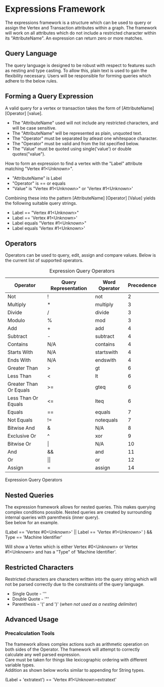 # Expressions Framework

The expressions framework is a structure which can be used to query or
assign the Vertex and Transaction attributes within a graph. The
framework will work on all attributes which do not include a restricted
character within its "AttributeName". An expression can return zero or
more matches.

## Query Language

The query language is designed to be robust with respect to features
such as nesting and type casting. To allow this, plain text is used to
gain the flexibility necessary. Users will be responsible for forming
queries which adhere to the below rules.

## Forming a Query Expression

A valid query for a vertex or transaction takes the form of
\[AttributeName\] \[Operator\] \[value\].

-   The "AttributeName" used will not include any restricted characters,
    and will be case sensitive.
-   The "AttributeName" will be represented as plain, unquoted text.
-   The "Operator" must be separated by atleast one whitespace
    character.
-   The "Operator" must be valid and from the list specified below.
-   The "Value" must be quoted using single('value') or double
    quotes("value").

  

How to form an expression to find a vertex with the "Label" attribute
matching "Vertex #1\<Unknown>".

-   "AttributeName" is Label
-   "Operator" is == or equals
-   "Value" is "Vertex #1\<Unknown>" or 'Vertex #1\<Unknown>'

  

Combining these into the pattern \[AttributeName\] \[Operator\]
\[Value\] yields the following suitable query strings.

-   Label == "Vertex #1\<Unknown>"
-   Label == 'Vertex #1\<Unknown>'
-   Label equals "Vertex #1\<Unknown>"
-   Label equals 'Vertex #1\<Unknown>'

## Operators

Operators can be used to query, edit, assign and compare values. Below
is the current list of supported operators.

  

<table class="table table-striped">
<caption>Expression Query Operators</caption>
<thead>
<tr class="header">
<th><strong>Operator</strong></th>
<th><strong>Query Representation</strong></th>
<th><strong>Word Operator</strong></th>
<th><strong>Precedence</strong></th>
</tr>
</thead>
<tbody>
<tr class="odd">
<td>Not</td>
<td>!</td>
<td>not</td>
<td>2</td>
</tr>
<tr class="even">
<td>Multiply</td>
<td>*</td>
<td>multiply</td>
<td>3</td>
</tr>
<tr class="odd">
<td>Divide</td>
<td>/</td>
<td>divide</td>
<td>3</td>
</tr>
<tr class="even">
<td>Modulo</td>
<td>%</td>
<td>mod</td>
<td>3</td>
</tr>
<tr class="odd">
<td>Add</td>
<td>+</td>
<td>add</td>
<td>4</td>
</tr>
<tr class="even">
<td>Subtract</td>
<td>-</td>
<td>subtract</td>
<td>4</td>
</tr>
<tr class="odd">
<td>Contains</td>
<td>N/A</td>
<td>contains</td>
<td>4</td>
</tr>
<tr class="even">
<td>Starts With</td>
<td>N/A</td>
<td>startswith</td>
<td>4</td>
</tr>
<tr class="odd">
<td>Ends With</td>
<td>N/A</td>
<td>endswith</td>
<td>4</td>
</tr>
<tr class="even">
<td>Greater Than</td>
<td>&gt;</td>
<td>gt</td>
<td>6</td>
</tr>
<tr class="odd">
<td>Less Than</td>
<td>&lt;</td>
<td>lt</td>
<td>6</td>
</tr>
<tr class="even">
<td>Greater Than Or Equals</td>
<td>&gt;=</td>
<td>gteq</td>
<td>6</td>
</tr>
<tr class="odd">
<td>Less Than Or Equals</td>
<td>&lt;=</td>
<td>lteq</td>
<td>6</td>
</tr>
<tr class="even">
<td>Equals</td>
<td>==</td>
<td>equals</td>
<td>7</td>
</tr>
<tr class="odd">
<td>Not Equals</td>
<td>!=</td>
<td>notequals</td>
<td>7</td>
</tr>
<tr class="even">
<td>Bitwise And</td>
<td>&amp;</td>
<td>N/A</td>
<td>8</td>
</tr>
<tr class="odd">
<td>Exclusive Or</td>
<td>^</td>
<td>xor</td>
<td>9</td>
</tr>
<tr class="even">
<td>Bitwise Or</td>
<td>|</td>
<td>N/A</td>
<td>10</td>
</tr>
<tr class="odd">
<td>And</td>
<td>&amp;&amp;</td>
<td>and</td>
<td>11</td>
</tr>
<tr class="even">
<td>Or</td>
<td>||</td>
<td>or</td>
<td>12</td>
</tr>
<tr class="odd">
<td>Assign</td>
<td>=</td>
<td>assign</td>
<td>14</td>
</tr>
</tbody>
</table>

Expression Query Operators

## Nested Queries

The expression framework allows for nested queries. This makes querying
complex conditions possible. Nested queries are created by surrounding
internal queries with parenthesis (inner query).  
See below for an example.

  

(Label == 'Vertex #0\<Unknown>' || Label == 'Vertex #1\<Unknown>' ) &&
Type == 'Machine Identifier'

Will show a Vertex which is either Vertex #0\<Unknown> or Vertex
#1\<Unknown> and has a "Type" of 'Machine Identifier'.

## Restricted Characters

Restricted characters are characters written into the query string which
will not be parsed correctly due to the constraints of the query
language.

-   Single Quote - '''
-   Double Quote - '"'
-   Parenthesis - '(' and ')' (*when not used as a nesting delimiter*)

## Advanced Usage

### Precalculation Tools

The framework allows complex actions such as arithmetic operation on
both sides of the Operator. The framework will attempt to correctly
calculate any well parsed expression.  
Care must be taken for things like lexicographic ordering with different
variable types.  
Addition as shown below works similar to appending for String types.

(Label + 'extratext') == 'Vertex #1\<Unknown>extratext'
